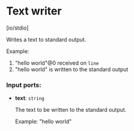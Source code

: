 # Text writer

[io/stdio]

Writes a text to standard output.

Example:
1. "hello world"@0 received on `line`
2. "hello world" is written to the standard output

### Input ports:

* __text__: `string`

    The text to be written to the standard output.
    
    
    Example: "hello world"

